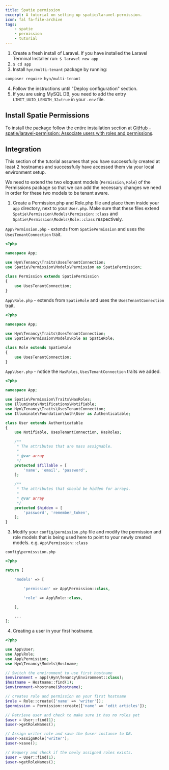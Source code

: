```yaml
---
title: Spatie permission
excerpt: A tutorial on setting up spatie/laravel-permission.
icon: fal fa-file-archive
tags:
    - spatie
    - permission
    - tutorial
---
```

1. Create a fresh install of Laravel.  If you have installed the Laravel Terminal Installer run: `$ laravel new app`
2. `$ cd app`
3. Install `hyn/multi-tenant` package by running:
```bash
composer require hyn/multi-tenant
```
4. Follow the instructions until "Deploy configuration" section.
5. If you are using MySQL DB, you need to add the entry `LIMIT_UUID_LENGTH_32=true` in your `.env` file.

## Install Spatie Permissions

To install the package follow the entire installation section
at [GitHub - spatie/laravel-permission: Associate users with roles and permissions](https://github.com/spatie/laravel-permission#installation).

## Integration

This section of the tutorial assumes that you have successfully created at least 2 hostnames
and successfully have accessed them via your local environment setup.

We need to extend the two eloquent models (`Permission`, `Role`) of the Permissions
package so that we can add the necessary changes we need in order for these two models
to be tenant aware.

1. Create a Permission.php and Role.php file and place them inside your `app` directory,
next to your `User.php`. Make sure that these files extend `Spatie\Permission\Models\Permission::class`
and `Spatie\Permission\Models\Role::class` respectively.

`App\Permission.php` - extends from `SpatiePermission` and uses the `UsesTenantConnection` trait.
```php
<?php

namespace App;

use Hyn\Tenancy\Traits\UsesTenantConnection;
use Spatie\Permission\Models\Permission as SpatiePermission;

class Permission extends SpatiePermission
{
    use UsesTenantConnection;
}
```

`App\Role.php` - extends from `SpatieRole` and uses the `UsesTenantConnection` trait.
```php
<?php

namespace App;

use Hyn\Tenancy\Traits\UsesTenantConnection;
use Spatie\Permission\Models\Role as SpatieRole;

class Role extends SpatieRole
{
    use UsesTenantConnection;
}
```

`App\User.php` - notice the `HasRoles`, `UsesTenantConnection` traits we added.
```php
<?php

namespace App;

use Spatie\Permission\Traits\HasRoles;
use Illuminate\Notifications\Notifiable;
use Hyn\Tenancy\Traits\UsesTenantConnection;
use Illuminate\Foundation\Auth\User as Authenticatable;

class User extends Authenticatable
{
    use Notifiable, UsesTenantConnection, HasRoles;

    /**
     * The attributes that are mass assignable.
     *
     * @var array
     */
    protected $fillable = [
        'name', 'email', 'password',
    ];

    /**
     * The attributes that should be hidden for arrays.
     *
     * @var array
     */
    protected $hidden = [
        'password', 'remember_token',
    ];
}
```

3. Modify your `config/permission.php` file and modify the permission and role models
that is being used here to point to your newly created models. e.g. `App\Permission::class`

`config\permisssion.php`
```php
<?php

return [

    'models' => [

        'permission' => App\Permission::class,

        'role' => App\Role::class,

    ],

    ...
];
```

4. Creating a user in your first hostname.

```php
<?php

use App\User;
use App\Role;
use App\Permission;
use Hyn\Tenancy\Models\Hostname;

// Switch the environment to use first hostname
$environment = app(\Hyn\Tenancy\Environment::class);
$hostname = Hostname::find(1);
$environment->hostname($hostname);

// creates role and permission on your first hostname
$role = Role::create(['name' => 'writer']);
$permission = Permission::create(['name' => 'edit articles']);

// Retrieve user and check to make sure it has no roles yet
$user = User::find(1);
$user->getRoleNames();

// Assign writer role and save the $user instance to DB.
$user->assignRole('writer');
$user->save();

// Requery and check if the newly assigned roles exists.
$user = User::find(1);
$user->getRoleNames();
```
